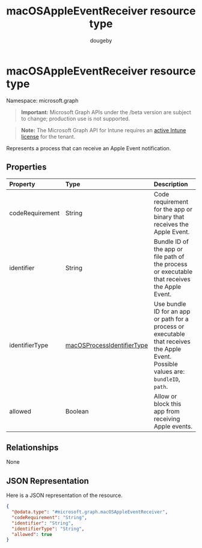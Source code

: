 ﻿---
title: "macOSAppleEventReceiver resource type"
description: "Represents a process that can receive an Apple Event notification."
author: "dougeby"
localization_priority: Normal
ms.prod: "intune"
doc_type: resourcePageType
---

# macOSAppleEventReceiver resource type

Namespace: microsoft.graph

> **Important:** Microsoft Graph APIs under the /beta version are subject to change; production use is not supported.

> **Note:** The Microsoft Graph API for Intune requires an [active Intune license](https://go.microsoft.com/fwlink/?linkid=839381) for the tenant.

Represents a process that can receive an Apple Event notification.

## Properties

| Property        | Type                                                                                         | Description                                                                                                                          |
| :-------------- | :------------------------------------------------------------------------------------------- | :----------------------------------------------------------------------------------------------------------------------------------- |
| codeRequirement | String                                                                                       | Code requirement for the app or binary that receives the Apple Event.                                                                |
| identifier      | String                                                                                       | Bundle ID of the app or file path of the process or executable that receives the Apple Event.                                        |
| identifierType  | [macOSProcessIdentifierType](../resources/intune-deviceconfig-macosprocessidentifiertype.md) | Use bundle ID for an app or path for a process or executable that receives the Apple Event. Possible values are: `bundleID`, `path`. |
| allowed         | Boolean                                                                                      | Allow or block this app from receiving Apple events.                                                                                 |

## Relationships

None

## JSON Representation

Here is a JSON representation of the resource.

<!-- {
  "blockType": "resource",
  "@odata.type": "microsoft.graph.macOSAppleEventReceiver"
}
-->

```json
{
  "@odata.type": "#microsoft.graph.macOSAppleEventReceiver",
  "codeRequirement": "String",
  "identifier": "String",
  "identifierType": "String",
  "allowed": true
}
```
